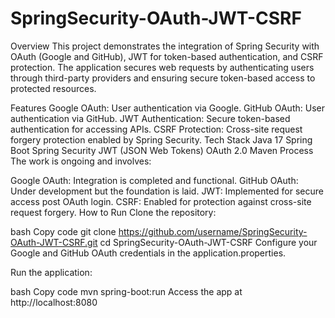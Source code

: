 # SpringSecurity-OAuth-JWT-CSRF
Overview
This project demonstrates the integration of Spring Security with OAuth (Google and GitHub), JWT for token-based authentication, and CSRF protection. The application secures web requests by authenticating users through third-party providers and ensuring secure token-based access to protected resources.

Features
Google OAuth: User authentication via Google.
GitHub OAuth: User authentication via GitHub.
JWT Authentication: Secure token-based authentication for accessing APIs.
CSRF Protection: Cross-site request forgery protection enabled by Spring Security.
Tech Stack
Java 17
Spring Boot
Spring Security
JWT (JSON Web Tokens)
OAuth 2.0
Maven
Process
The work is ongoing and involves:

Google OAuth: Integration is completed and functional.
GitHub OAuth: Under development but the foundation is laid.
JWT: Implemented for secure access post OAuth login.
CSRF: Enabled for protection against cross-site request forgery.
How to Run
Clone the repository:

bash
Copy code
git clone https://github.com/username/SpringSecurity-OAuth-JWT-CSRF.git
cd SpringSecurity-OAuth-JWT-CSRF
Configure your Google and GitHub OAuth credentials in the application.properties.

Run the application:

bash
Copy code
mvn spring-boot:run
Access the app at http://localhost:8080
